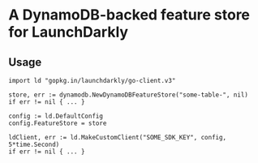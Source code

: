 # A DynamoDB-backed feature store for LaunchDarkly

## Usage

```golang
import ld "gopkg.in/launchdarkly/go-client.v3"

store, err := dynamodb.NewDynamoDBFeatureStore("some-table-", nil)
if err != nil { ... }

config := ld.DefaultConfig
config.FeatureStore = store

ldClient, err := ld.MakeCustomClient("SOME_SDK_KEY", config, 5*time.Second)
if err != nil { ... }
```

